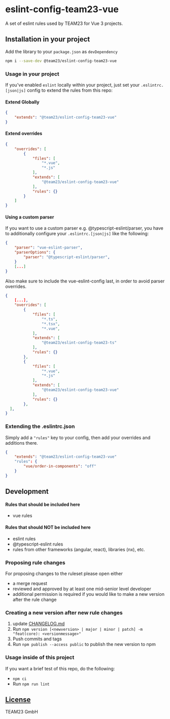 # eslint-config-team23-vue

A set of eslint rules used by TEAM23 for Vue 3 projects.

## Installation in your project
Add the library to your `package.json` as `devDependency`

```bash
npm i --save-dev @team23/eslint-config-team23-vue
```

### Usage in your project

If you've enabled `eslint` locally within your project, just set your `.eslintrc.[json|js]` config to extend the rules from this repo:

#### Extend Globally
```json
{
    "extends": "@team23/eslint-config-team23-vue"
}
```

#### Extend overrides
```json
{
    "overrides": [
        {
            "files": [
                "*.vue",
                "*.js"
            ],
            "extends": [
                "@team23/eslint-config-team23-vue"
            ],
            "rules": {}
        }
    ]
}
```

#### Using a custom parser
If you want to use a custom parser e.g. @typescript-eslint/parser, you have to additionally configure your `.eslintrc.[json|js]` like the following:

```json
{
    "parser": "vue-eslint-parser",
    "parserOptions": {
        "parser": "@typescript-eslint/parser",
    }
    [...]
}
```

Also make sure to include the vue-eslint-config last, in order to avoid parser overrides.

```json
{
    [...],
    "overrides": [
        {
            "files": [
                "*.ts",
                "*.tsx",
                "*.vue",
            ],
            "extends": [
                "@team23/eslint-config-team23-ts"
            ],
            "rules": {}
        },
        {
            "files": [
                "*.vue",
                "*.js"
            ],
            "extends": [
                "@team23/eslint-config-team23-vue"
            ],
            "rules": {}
        },
  ],
}
```

### Extending the .eslintrc.json

Simply add a `"rules"` key to your config, then add your overrides and additions there.

```json
{
    "extends": "@team23/eslint-config-team23-vue"
    "rules": {
        "vue/order-in-components": "off"
    }
}
```

## Development

#### Rules that should be included here
 - vue rules

#### Rules that should NOT be included here
 - eslint rules
 - @typescript-eslint rules
 - rules from other frameworks (angular, react), libraries (nx), etc.

### Proposing rule changes

For proposing changes to the ruleset please open either

-   a merge request
-   reviewed and approved by at least one mid-senior level developer
-   additional permission is required if you would like to make a new version after the rule change

### Creating a new version after new rule changes

1) update [CHANGELOG.md](CHANGELOG.md)
2) Run `npm version [<newversion> | major | minor | patch] -m "feat(core): <versionmessage>"`
3) Push commits and tags
4) Run `npm publish --access public` to publish the new version to npm

### Usage inside of this project 

If you want a brief test of this repo, do the following:

- `npm ci`
- Run `npm run lint`

## [License](LICENSE)
TEAM23 GmbH